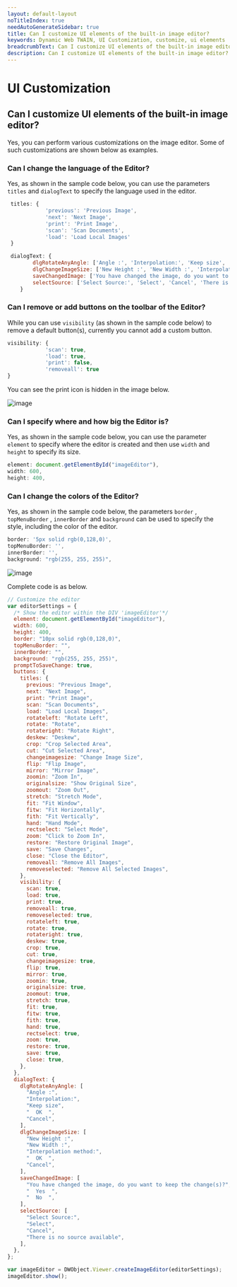 ```yaml
---
layout: default-layout
noTitleIndex: true
needAutoGenerateSidebar: true
title: Can I customize UI elements of the built-in image editor?
keywords: Dynamic Web TWAIN, UI Customization, customize, ui elements
breadcrumbText: Can I customize UI elements of the built-in image editor?
description: Can I customize UI elements of the built-in image editor?
---
```


# UI Customization

## Can I customize UI elements of the built-in image editor?

Yes, you can perform various customizations on the image editor. Some of such customizations are shown below as examples.

### Can I change the language of the Editor?

Yes, as shown in the sample code below, you can use the parameters `titles` and `dialogText` to specify the language used in the editor.

```javascript
 titles: {
            'previous': 'Previous Image',
            'next': 'Next Image',
            'print': 'Print Image',
            'scan': 'Scan Documents',
            'load': 'Load Local Images'
 }
```

```javascript
 dialogText: {
        dlgRotateAnyAngle: ['Angle :', 'Interpolation:', 'Keep size', '  OK  ', 'Cancel'],
        dlgChangeImageSize: ['New Height :', 'New Width :', 'Interpolation method:', '  OK  ', 'Cancel'],
        saveChangedImage: ['You have changed the image, do you want to keep the change(s)?', '  Yes  ', '  No  '],
        selectSource: ['Select Source:', 'Select', 'Cancel', 'There is no source available']
    }
```

### Can I remove or add buttons on the toolbar of the Editor?

While you can use `visibility` (as shown in the sample code below) to remove a default button(s), currently you cannot add a custom button.

```javascript
visibility: {
            'scan': true,
            'load': true,
            'print': false,
            'removeall': true
}
```

You can see the print icon is hidden in the image below.

![image]({{site.assets}}imgs/hideicon.png)

### Can I specify where and how big the Editor is?

Yes, as shown in the sample code below, you can use the parameter `element` to specify where the editor is created and then use `width` and `height` to specify its size.

```javascript
element: document.getElementById("imageEditor"),
width: 600,
height: 400,
```

### Can I change the colors of the Editor?

Yes, as shown in the sample code below, the parameters `border` , `topMenuBorder` , `innerBorder` and `background` can be used to specify the style, including the color of the editor.

```javascript
border: '5px solid rgb(0,128,0)',
topMenuBorder: '',
innerBorder: '',
background: "rgb(255, 255, 255)",
```

![image]({{site.assets}}imgs/colorchange.png)

Complete code is as below.

```javascript
// Customize the editor
var editorSettings = {
  /* Show the editor within the DIV 'imageEditor'*/
  element: document.getElementById("imageEditor"),
  width: 600,
  height: 400,
  border: "10px solid rgb(0,128,0)",
  topMenuBorder: "",
  innerBorder: "",
  background: "rgb(255, 255, 255)",
  promptToSaveChange: true,
  buttons: {
    titles: {
      previous: "Previous Image",
      next: "Next Image",
      print: "Print Image",
      scan: "Scan Documents",
      load: "Load Local Images",
      rotateleft: "Rotate Left",
      rotate: "Rotate",
      rotateright: "Rotate Right",
      deskew: "Deskew",
      crop: "Crop Selected Area",
      cut: "Cut Selected Area",
      changeimagesize: "Change Image Size",
      flip: "Flip Image",
      mirror: "Mirror Image",
      zoomin: "Zoom In",
      originalsize: "Show Original Size",
      zoomout: "Zoom Out",
      stretch: "Stretch Mode",
      fit: "Fit Window",
      fitw: "Fit Horizontally",
      fith: "Fit Vertically",
      hand: "Hand Mode",
      rectselect: "Select Mode",
      zoom: "Click to Zoom In",
      restore: "Restore Original Image",
      save: "Save Changes",
      close: "Close the Editor",
      removeall: "Remove All Images",
      removeselected: "Remove All Selected Images",
    },
    visibility: {
      scan: true,
      load: true,
      print: true,
      removeall: true,
      removeselected: true,
      rotateleft: true,
      rotate: true,
      rotateright: true,
      deskew: true,
      crop: true,
      cut: true,
      changeimagesize: true,
      flip: true,
      mirror: true,
      zoomin: true,
      originalsize: true,
      zoomout: true,
      stretch: true,
      fit: true,
      fitw: true,
      fith: true,
      hand: true,
      rectselect: true,
      zoom: true,
      restore: true,
      save: true,
      close: true,
    },
  },
  dialogText: {
    dlgRotateAnyAngle: [
      "Angle :",
      "Interpolation:",
      "Keep size",
      "  OK  ",
      "Cancel",
    ],
    dlgChangeImageSize: [
      "New Height :",
      "New Width :",
      "Interpolation method:",
      "  OK  ",
      "Cancel",
    ],
    saveChangedImage: [
      "You have changed the image, do you want to keep the change(s)?",
      "  Yes  ",
      "  No  ",
    ],
    selectSource: [
      "Select Source:",
      "Select",
      "Cancel",
      "There is no source available",
    ],
  },
};

var imageEditor = DWObject.Viewer.createImageEditor(editorSettings);
imageEditor.show();
```
